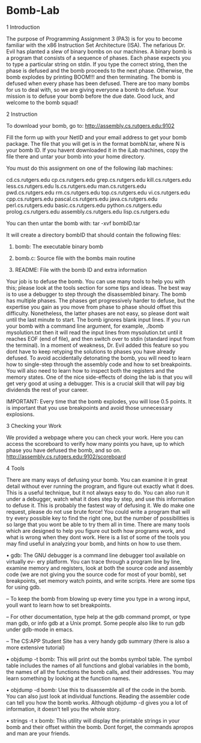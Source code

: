 # Bomb-Lab

1 Introduction

The purpose of Programming Assignment 3 (PA3) is for you to become familiar with the x86 Instruction Set Architecture (ISA). The nefarious Dr. Evil has planted a slew of binary bombs on our machines. A binary bomb is a program that consists of a sequence of phases. Each phase expects you to type a particular string on stdin. If you type the correct string, then the phase is defused and the bomb proceeds to the next phase. Otherwise, the bomb explodes by printing BOOM!!! and then terminating. The bomb is defused when every phase has been defused. There are too many bombs for us to deal with, so we are giving everyone a bomb to defuse. Your mission is to defuse your bomb before the due date. Good luck, and welcome to the bomb squad!

2 Instruction

To download your bomb, go to:
http://assembly.cs.rutgers.edu:9102

Fill the form up with your NetID and your email address to get your bomb package. The file that you will get is in the format bombN.tar, where N is your bomb ID. If you havent downloaded it in the iLab machines, copy the file there and untar your bomb into your home directory.

You must do this assignment on one of the following ilab machines:

cd.cs.rutgers.edu cp.cs.rutgers.edu grep.cs.rutgers.edu kill.cs.rutgers.edu less.cs.rutgers.edu ls.cs.rutgers.edu man.cs.rutgers.edu pwd.cs.rutgers.edu rm.cs.rutgers.edu top.cs.rutgers.edu vi.cs.rutgers.edu cpp.cs.rutgers.edu pascal.cs.rutgers.edu java.cs.rutgers.edu perl.cs.rutgers.edu basic.cs.rutgers.edu python.cs.rutgers.edu prolog.cs.rutgers.edu assembly.cs.rutgers.edu lisp.cs.rutgers.edu

You can then untar the bomb with:
tar -xvf bombID.tar

It will create a directory bombID that should contain the following files: 

1. bomb: The executable binary bomb

2. bomb.c: Source file with the bombs main routine

3. README: File with the bomb ID and extra information

Your job is to defuse the bomb. You can use many tools to help you with this; please look at the tools section for some tips and ideas. The best way is to use a debugger to step through the disassembled binary. The bomb has multiple phases. The phases get progressively harder to defuse, but the expertise you gain as you move from phase to phase should offset this difficulty. Nonetheless, the latter phases are not easy, so please dont wait until the last minute to start. The bomb ignores blank input lines. If you run your bomb with a command line argument, for example,
./bomb mysolution.txt
then it will read the input lines from mysolution.txt until it reaches EOF (end of file), and then switch over to stdin (standard input from the terminal). In a moment of weakness, Dr. Evil added this feature so you dont have to keep retyping the solutions to phases you have already defused. To avoid accidentally detonating the bomb, you will need to learn how to single-step through the assembly code and how to set breakpoints. You will also need to learn how to inspect both the registers and the memory states. One of the nice side-effects of doing the lab is that you will get very good at using a debugger. This is a crucial skill that will pay big dividends the rest of your career.

IMPORTANT: Every time that the bomb explodes, you will lose 0.5 points. It is important that you use breakpoints and avoid those unnecessary explosions.

3 Checking your Work

We provided a webpage where you can check your work. Here you can access the scoreboard to verify how many points you have, up to which phase you have defused the bomb, and so on.
http://assembly.cs.rutgers.edu:9102/scoreboard

4 Tools

There are many ways of defusing your bomb. You can examine it in great detail without ever running the program, and figure out exactly what it does. This is a useful technique, but it not always easy to do. You can also run it under a debugger, watch what it does step by step, and use this information to defuse it. This is probably the fastest way of defusing it. We do make one request, please do not use brute force! You could write a program that will try every possible key to find the right one, but the number of possibilities is so large that you wont be able to try them all in time. There are many tools which are designed to help you figure out both how programs work, and what is wrong when they dont work. Here is a list of some of the tools you may find useful in analyzing your bomb, and hints on how to use them.

• gdb: The GNU debugger is a command line debugger tool available on virtually ev- ery platform. You can trace through a program line by line, examine memory and registers, look at both the source code and assembly code (we are not giving you the source code for most of your bomb), set breakpoints, set memory watch points, and write scripts. Here are some tips for using gdb.

– To keep the bomb from blowing up every time you type in a wrong input, youll want to learn how to set breakpoints.

– For other documentation, type help at the gdb command prompt, or type man gdb, or info gdb at a Unix prompt. Some people also like to run gdb under gdb-mode in emacs.

– The CS:APP Student Site has a very handy gdb summary (there is also a more extensive tutorial)

• objdump -t bomb: This will print out the bombs symbol table. The symbol table includes the names of all functions and global variables in the bomb, the names of all the functions the bomb calls, and their addresses. You may learn something by looking at the function names.

• objdump -d bomb: Use this to disassemble all of the code in the bomb. You can also just look at individual functions. Reading the assembler code can tell you how the bomb works. Although objdump -d gives you a lot of information, it doesn’t tell you the whole story.

• strings -t x bomb: This utility will display the printable strings in your bomb and their offset within the bomb. Dont forget, the commands apropos and man are your friends.
